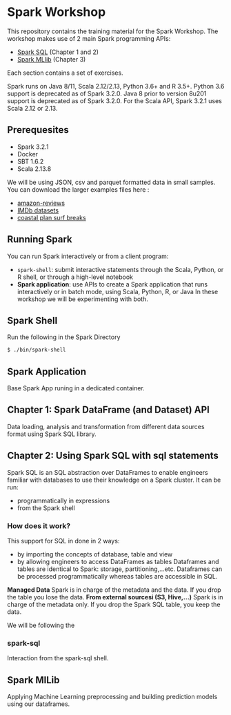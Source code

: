 # Spark Workshop
This repository contains the training material for the Spark Workshop. The workshop makes use of 2 main Spark programming APIs: 
- [Spark SQL](https://spark.apache.org/docs/latest/sql-programming-guide.html) (Chapter 1 and 2)
- [Spark MLlib](https://spark.apache.org/docs/latest/ml-guide.html) (Chapter 3)  
  
Each section contains a set of exercises.

Spark runs on Java 8/11, Scala 2.12/2.13, Python 3.6+ and R 3.5+. Python 3.6 support is deprecated as of Spark 3.2.0. Java 8 prior to version 8u201 support is deprecated as of Spark 3.2.0. For the Scala API, Spark 3.2.1 uses Scala 2.12 or 2.13.   

## Prerequesites
- Spark 3.2.1
- Docker
- SBT 1.6.2
- Scala 2.13.8

We will be using JSON, csv and parquet formatted data in small samples. You can download the larger examples files here :
- [amazon-reviews](https://hivemind-share.s3-eu-west-1.amazonaws.com/codingchallenge/resources/amazon-reviews.json.gz)
- [IMDb datasets](https://datasets.imdbws.com/)
- [coastal plan surf breaks](https://catalogue.data.govt.nz/dataset/surf-breaks-bay-of-plenty-proposed-plan-2014)

## Running Spark
You can run Spark interactively or from a client program:
- `spark-shell`: submit interactive statements through the Scala, Python, or R shell, or through a high-level notebook
- **Spark application**: use APIs to create a Spark application that runs interactively or in batch mode, using Scala, Python, R, or Java
In these workshop we will be experimenting with both.   

## Spark Shell
Run the following in the Spark Directory
```sh
$ ./bin/spark-shell
```

## Spark Application
Base Spark App runing in a dedicated container.

## Chapter 1: Spark DataFrame (and Dataset) API
Data loading, analysis and transformation from different data sources format using Spark SQL library.

## Chapter 2: Using Spark SQL with sql statements
Spark SQL is an SQL abstraction over DataFrames to enable engineers familiar with databases to use their knowledge on a Spark cluster. It can be run:
- programmatically in expressions
- from the Spark shell

### How does it work?
This support for SQL in done in 2 ways:
- by importing the concepts of database, table and view
- by allowing engineers to access DataFrames as tables
Dataframes and tables are identical to Spark: storage, partitioning,...etc.
Dataframes can be processed programmatically whereas tables are accessible in SQL.

**Managed Data**
Spark is in charge of the metadata and the data. If you drop the table you lose the data.
**From external sourcesi (S3, Hive,...)**
Spark is in charge of the metadata only. If you drop the Spark SQL table, you keep the data.

We will be following the

### spark-sql
Interaction from the spark-sql shell.

## Spark MlLib
Applying Machine Learning preprocessing and building prediction models using our dataframes.
